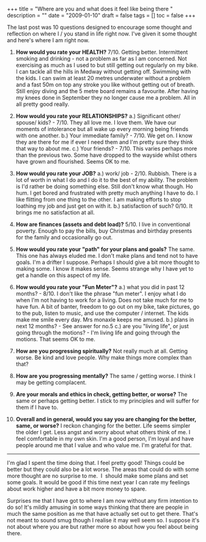 +++
title = "Where are you and what does it feel like being there "
description = ""
date = "2009-01-10"
draft = false
tags = []
toc = false
+++

The last post was 10 questions designed to encourage some thought and reflection on where I / you stand in life right now. I've given it some thought and here's where I am right now.

1) **How would you rate your HEALTH?** 
7/10. Getting better. Intermittent smoking and drinking - not a problem as far as I am concerned. Not exercising as much as I used to but still getting out regularly on my bike. I can tackle all the hills in Medway without getting off. Swimming with the kids. I can swim at least 20 metres underwater without a problem and a fast 50m on top any stroke you like without getting out of breath. Still enjoy diving and the 5 metre board remains a favourite. After having my knees done in September they no longer cause me a problem. All in all pretty good really.

2) **How would you rate your RELATIONSHIPS?**
a.) Significant other/ spouse/ kids? - 7/10. They all love me. I love them. We have our moments of intolerance but all wake up every morning being friends with one another.
b.) Your immediate family? - 7/10. We get on. I know they are there for me if ever I need them and I'm pretty sure they think that way to about me.
c.) Your friends? - 7/10. This varies perhaps more than the previous two. Some have dropped to the wayside whilst others have grown and flourished. Seems OK to me.

3) **How would you rate your JOB?**
a.) work/ job - 2/10. Rubbish. There is a lot of worth in what I do and I do it to the best of my ability. The problem is I'd rather be doing something else. Still don't know what though. Ho hum. I get bored and frustrated with pretty much anything I have to do. I like flitting from one thing to the other. I am making efforts to stop loathing my job and just get on with it.
b.) satisfaction of such? 0/10. It brings me no satisfaction at all.

4) **How are finances (assets and debt load)?** 
5/10. I live in conventional poverty. Enough to pay the bills, buy Christmas and birthday presents for the family and occasionally go out.

5) **How would you rate your "path" for your plans and goals?** 
The same. This one has always eluded me. I don't make plans and tend not to have goals. I'm a drifter I suppose. Perhaps I should give a bit more thought to making some. I know it makes sense. Seems strange why I have yet to get a handle on this aspect of my life.

6) **How would you rate your "Fun Meter"?**
a.) what you did in past 12 months? - 8/10. I don't like the phrase "fun meter". I enjoy what I do when I'm not having to work for a living. Does not take much for me to have fun. A bit of banter, freedom to go out on my bike, take pictures, go to the pub, listen to music, and use the computer / internet. The kids make me smile every day. Mrs monaxle keeps me amused.
b.) plans in next 12 months? - See answer for no.5
c.) are you "living life", or just going through the motions? - I'm living life and going through the motions. That seems OK to me.

7) **How are you progressing spiritually?**
Not really much at all. Getting worse. Be kind and love people. Why make things more complex than that?

8) **How are you progressing mentally?**
The same / getting worse. I think I may be getting complacent.

9) **Are your morals and ethics in check, getting better, or worse?** 
The same or perhaps getting better. I stick to my principles and will suffer for them if I have to.

10) **Overall and in general, would you say you are changing for the better, same, or worse?** 
I reckon changing for the better. Life seems simpler the older I get. Less angst and worry about what others think of me. I feel comfortable in my own skin. I'm a good person, I'm loyal and have people around me that I value and who value me. I'm grateful for that.

---

I'm glad I spent the time doing that. I feel pretty good! Things could be better but they could also be a lot worse. The areas that could do with some more thought are no surprise to me.  I  should make some plans and set some goals. It would be good if this time next year I can rate my feelings about work higher and have a bit more money to spare.

Surprises me that I have got to where I am now without any firm intention to do so! It's mildly amusing in some ways thinking that there are people in much the same position as me that have actually set out to get there. That's not meant to sound smug though I realise it may well seem so. I suppose it's not about where you are but rather more so about how you feel about being there.